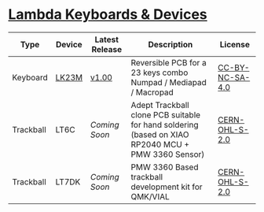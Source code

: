 # [Lambda Keyboards & Devices](https://lambdakb.dev)

| Type      | Device   | Latest Release       | Description                                                                                        | License           |
| --------- | -------- | -------------------- | -------------------------------------------------------------------------------------------------- | ----------------- |
| Keyboard  | [LK23M]  | [v1.00][LK23M v1.00] | Reversible PCB for a 23 keys combo Numpad / Mediapad / Macropad                                    | [CC-BY-NC-SA-4.0] |
| Trackball | LT6C     | _Coming Soon_        | Adept Trackball clone PCB suitable for hand soldering (based on XIAO RP2040 MCU + PMW 3360 Sensor) | [CERN-OHL-S-2.0]  |
| Trackball | LT7DK    | _Coming Soon_        | PMW 3360 Based trackball development kit for QMK/VIAL                                              | [CERN-OHL-S-2.0]  |

[LK23M]: https://lambdakb.dev/devices/lk23m/
[LK23M v1.00]: https://github.com/lambdakb/keyboard-lk23m/releases/tag/v1.00
[CC-BY-NC-SA-4.0]: https://creativecommons.org/licenses/by-nc-sa/4.0/legalcode
[CERN-OHL-S-2.0]: https://opensource.org/license/cern-ohl-s

